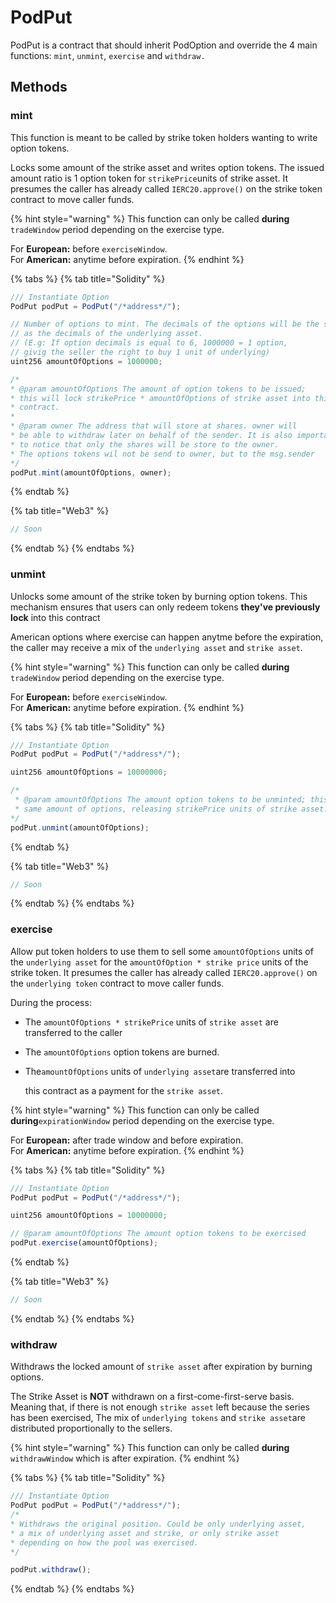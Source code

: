 # PodPut

PodPut is a contract that should inherit PodOption and override the 4 main functions: `mint`, `unmint`, `exercise` and `withdraw.`

## Methods

### mint

This function is meant to be called by strike token holders wanting to write option tokens.

Locks some amount of the strike asset and writes option tokens. The issued amount ratio is 1 option token for `strikePrice`units of strike asset. It presumes the caller has already called `IERC20.approve()` on the strike token contract to move caller funds.

{% hint style="warning" %}
This function can only be called **during** `tradeWindow` period depending on the exercise type.

For **European:** before `exerciseWindow`.  
For **American:** anytime before expiration.
{% endhint %}

{% tabs %}
{% tab title="Solidity" %}
```javascript
/// Instantiate Option
PodPut podPut = PodPut("/*address*/");

// Number of options to mint. The decimals of the options will be the same
// as the decimals of the underlying asset.
// (E.g: If option decimals is equal to 6, 1000000 = 1 option, 
// givig the seller the right to buy 1 unit of underlying)
uint256 amountOfOptions = 1000000;

/*
* @param amountOfOptions The amount of option tokens to be issued; 
* this will lock strikePrice * amountOfOptions of strike asset into this
* contract.
*
* @param owner The address that will store at shares. owner will
* be able to withdraw later on behalf of the sender. It is also important 
* to notice that only the shares will be store to the owner.
* The options tokens wil not be send to owner, but to the msg.sender
*/
podPut.mint(amountOfOptions, owner);
```
{% endtab %}

{% tab title="Web3" %}
```javascript
// Soon
```
{% endtab %}
{% endtabs %}

### unmint

Unlocks some amount of the strike token by burning option tokens. This mechanism ensures that users can only redeem tokens **they've previously lock** into this contract

American options where exercise can happen anytme before the expiration, the caller may receive a mix of the `underlying asset` and `strike asset`.

{% hint style="warning" %}
This function can only be called **during** `tradeWindow` period depending on the exercise type.

For **European:** before `exerciseWindow`.  
For **American:** anytime before expiration.
{% endhint %}

{% tabs %}
{% tab title="Solidity" %}
```javascript
/// Instantiate Option
PodPut podPut = PodPut("/*address*/");

uint256 amountOfOptions = 10000000;

/*
 * @param amountOfOptions The amount option tokens to be unminted; this will burn
 * same amount of options, releasing strikePrice units of strike asset.
*/
podPut.unmint(amountOfOptions);
```
{% endtab %}

{% tab title="Web3" %}
```javascript
// Soon
```
{% endtab %}
{% endtabs %}

### exercise

Allow put token holders to use them to sell some `amountOfOptions` units of the `underlying asset` for the `amountOfOption * strike price` units of the strike token. It presumes the caller has already called `IERC20.approve()` on the `underlying token` contract to move caller funds.

During the process:

* The `amountOfOptions * strikePrice` units of `strike asset` are transferred to the caller
* The `amountOfOptions` option tokens are burned.
* The`amountOfOptions` units of `underlying asset`are transferred into

  this contract as a payment for the `strike asset`.

{% hint style="warning" %}
This function can only be called **during**`expirationWindow` period depending on the exercise type.

For **European:** after trade window and before expiration.  
For **American:** anytime before expiration.
{% endhint %}

{% tabs %}
{% tab title="Solidity" %}
```javascript
/// Instantiate Option
PodPut podPut = PodPut("/*address*/");

uint256 amountOfOptions = 10000000;

// @param amountOfOptions The amount option tokens to be exercised
podPut.exercise(amountOfOptions);
```
{% endtab %}

{% tab title="Web3" %}
```javascript
// Soon
```
{% endtab %}
{% endtabs %}

### withdraw

Withdraws the locked amount of `strike asset` after expiration by burning options.

The Strike Asset is **NOT** withdrawn on a first-come-first-serve basis. Meaning that, if there is not enough `strike asset` left because the series has been exercised, The mix of `underlying tokens` and `strike asset`are distributed proportionally to the sellers.

{% hint style="warning" %}
This function can only be called **during** `withdrawWindow` which is after expiration.
{% endhint %}

{% tabs %}
{% tab title="Solidity" %}
```javascript
/// Instantiate Option
PodPut podPut = PodPut("/*address*/");
/*
* Withdraws the original position. Could be only underlying asset,
* a mix of underlying asset and strike, or only strike asset
* depending on how the pool was exercised.
*/

podPut.withdraw();
```
{% endtab %}
{% endtabs %}

